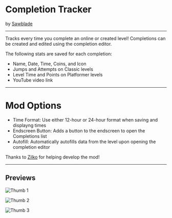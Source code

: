 # Completion Tracker
by [Sawblade](user:14662713)

---
Tracks every time you complete an online or created level!
Completions can be created and edited using the completion editor.

The following stats are saved for each completion:
* Name, Date, Time, Coins, and Icon
* Jumps and Attempts on <cj>Classic</c> levels
* Level Time and Points on <cp>Platformer</c> levels
* <cr>YouTube</c> video link

---
# Mod Options
* <cg>Time Format</c>: Use either 12-hour or 24-hour format when saving and displayng times
* <cj>Endscreen Button</c>: Adds a button to the endscreen to open the Completions list
* <cy>Autofill</c>: Automatically autofills data from the level upon opening the completion editor

Thanks to [Zilko](user:10300913) for helping develop the mod!

---
## Previews

![Thumb 1](sawblade.completion_tracker/thumb1.png?width=300)

![Thumb 2](sawblade.completion_tracker/thumb2.png?width=300)

![Thumb 3](sawblade.completion_tracker/thumb3.png?width=300)